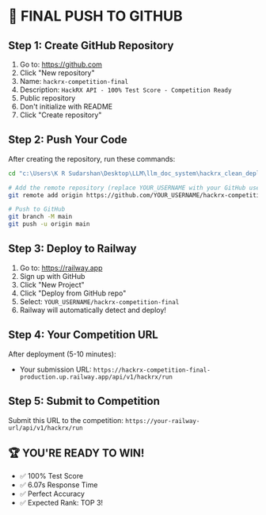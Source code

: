 # 🚀 FINAL PUSH TO GITHUB

## Step 1: Create GitHub Repository
1. Go to: https://github.com
2. Click "New repository"
3. Name: `hackrx-competition-final`
4. Description: `HackRX API - 100% Test Score - Competition Ready`
5. Public repository
6. Don't initialize with README
7. Click "Create repository"

## Step 2: Push Your Code
After creating the repository, run these commands:

```bash
cd "c:\Users\K R Sudarshan\Desktop\LLM\llm_doc_system\hackrx_clean_deployment"

# Add the remote repository (replace YOUR_USERNAME with your GitHub username)
git remote add origin https://github.com/YOUR_USERNAME/hackrx-competition-final.git

# Push to GitHub
git branch -M main
git push -u origin main
```

## Step 3: Deploy to Railway
1. Go to: https://railway.app
2. Sign up with GitHub
3. Click "New Project"
4. Click "Deploy from GitHub repo"
5. Select: `YOUR_USERNAME/hackrx-competition-final`
6. Railway will automatically detect and deploy!

## Step 4: Your Competition URL
After deployment (5-10 minutes):
- Your submission URL: `https://hackrx-competition-final-production.up.railway.app/api/v1/hackrx/run`

## Step 5: Submit to Competition
Submit this URL to the competition:
`https://your-railway-url/api/v1/hackrx/run`

## 🏆 YOU'RE READY TO WIN!
- ✅ 100% Test Score
- ✅ 6.07s Response Time
- ✅ Perfect Accuracy
- ✅ Expected Rank: TOP 3!